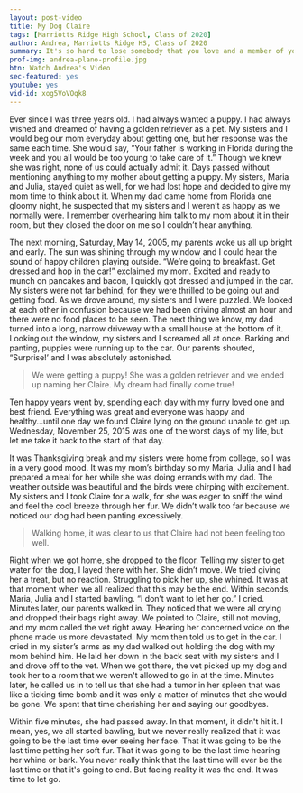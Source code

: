 ```yaml
---
layout: post-video
title: My Dog Claire
tags: [Marriotts Ridge High School, Class of 2020]  
author: Andrea, Marriotts Ridge HS, Class of 2020
summary: It's so hard to lose somebody that you love and a member of your family. Even when that somebody is a four-legged furry friend.
prof-img: andrea-plano-profile.jpg
btn: Watch Andrea's Video
sec-featured: yes
youtube: yes
vid-id: xog5VoVOqk8
---
```


Ever since I was three years old. I had always wanted a puppy. I had always wished and dreamed of having a golden retriever as a pet. My sisters and I would beg our mom everyday about getting one, but her response was the same each time. She would say, “Your father is working in Florida during the week and you all would be too young to take care of it.” Though we knew she was right, none of us could actually admit it. Days passed without mentioning anything to my mother about getting a puppy. My sisters, Maria and Julia, stayed quiet as well, for we had lost hope and decided to give my mom time to think about it. When my dad came home from Florida one gloomy night, he suspected that my sisters and I weren’t as happy as we normally were. I remember overhearing him talk to my mom about it in their room, but they closed the door on me so I couldn’t hear anything.

The next morning, Saturday, May 14, 2005, my parents woke us all up bright and early. The sun was shining through my window and I could hear the sound of happy children playing outside. “We’re going to breakfast. Get dressed and hop in the car!” exclaimed my mom. Excited and ready to munch on pancakes and bacon, I quickly got dressed and jumped in the car. My sisters were not far behind, for they were thrilled to be going out and getting food. As we drove around, my sisters and I were puzzled. We looked at each other in confusion because we had been driving almost an hour and there were no food places to be seen. The next thing we know, my dad turned into a long, narrow driveway with a small house at the bottom of it. Looking out the window, my sisters and I screamed all at once. Barking and panting, puppies were running up to the car. Our parents shouted, “Surprise!’ and I was absolutely astonished. 

>We were getting a puppy! She was a golden retriever and we ended up naming her Claire. My dream had finally come true!

Ten happy years went by, spending each day with my furry loved one and best friend. Everything was great and everyone was happy and healthy...until one day we found Claire lying on the ground unable to get up. Wednesday, November 25, 2015 was one of the worst days of my life, but let me take it back to the start of that day. 

It was Thanksgiving break and my sisters were home from college, so I was in a very good mood. It was my mom’s birthday so my Maria, Julia and I had prepared a meal for her while she was doing errands with my dad. The weather outside was beautiful and the birds were chirping with excitement. My sisters and I took Claire for a walk, for she was eager to sniff the wind and feel the cool breeze through her fur. We didn’t walk too far because we noticed our dog had been panting excessively. 

>Walking home, it was clear to us that Claire had not been feeling too well. 

Right when we got home, she dropped to the floor. Telling my sister to get water for the dog, I layed there with her. She didn’t move. We tried giving her a treat, but no reaction. Struggling to pick her up, she whined. It was at that moment when we all realized that this may be the end. Within seconds, Maria, Julia and I started bawling. “I don’t want to let her go.” I cried. Minutes later, our parents walked in. They noticed that we were all crying and dropped their bags right away. We pointed to Claire, still not moving, and my mom called the vet right away. Hearing her concerned voice on the phone made us more devastated. My mom then told us to get in the car. I cried in my sister’s arms as my dad walked out holding the dog with my mom behind him. He laid her down in the back seat with my sisters and I and drove off to the vet. When we got there, the vet picked up my dog and took her to a room that we weren't allowed to go in at the time. Minutes later, he called us in to tell us that she had a tumor in her spleen that was like a ticking time bomb and it was only a matter of minutes that she would be gone. We spent that time cherishing her and saying our goodbyes. 

Within five minutes, she had passed away. In that moment, it didn't hit it. I mean, yes, we all started bawling, but we never really realized that it was going to be the last time ever seeing her face. That it was going to be the last time petting her soft fur. That it was going to be the last time hearing her whine or bark. You never really think that the last time will ever be the last time or that it's going to end. But facing reality it was the end. It was time to let go. 